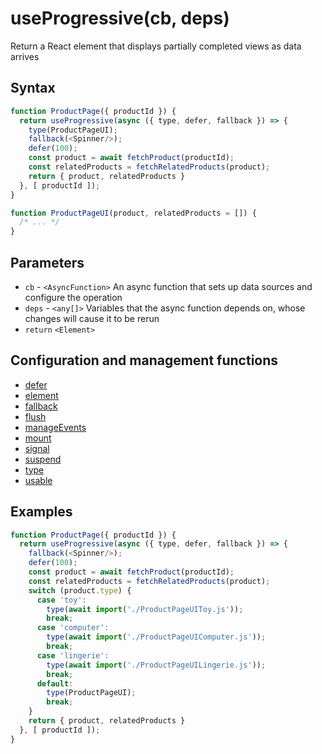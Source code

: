 # useProgressive(cb, deps)

Return a React element that displays partially completed views as data arrives

## Syntax

```js
function ProductPage({ productId }) {
  return useProgressive(async ({ type, defer, fallback }) => {
    type(ProductPageUI);
    fallback(<Spinner/>);
    defer(100);
    const product = await fetchProduct(productId);
    const relatedProducts = fetchRelatedProducts(product);
    return { product, relatedProducts }
  }, [ productId ]);
}

function ProductPageUI(product, relatedProducts = []) {
  /* ... */
}
```

## Parameters

* `cb` - `<AsyncFunction>` An async function that sets up data sources and configure the operation
* `deps` - `<any[]>` Variables that the async function depends on, whose changes will cause it to be rerun
* `return` `<Element>`

## Configuration and management functions

* [defer](./defer.md)
* [element](./element.md)
* [fallback](./fallback.md)
* [flush](./flush.md)
* [manageEvents](./manageEvents.md)
* [mount](./mount.md)
* [signal](./signal.md)
* [suspend](./suspend.md)
* [type](./type.md)
* [usable](./usable.md)

## Examples

```js
function ProductPage({ productId }) {
  return useProgressive(async ({ type, defer, fallback }) => {
    fallback(<Spinner/>);
    defer(100);
    const product = await fetchProduct(productId);
    const relatedProducts = fetchRelatedProducts(product);
    switch (product.type) {
      case 'toy':
        type(await import('./ProductPageUIToy.js'));
        break;
      case 'computer':
        type(await import('./ProductPageUIComputer.js'));
        break;
      case 'lingerie':
        type(await import('./ProductPageUILingerie.js'));
        break;
      default:
        type(ProductPageUI);
        break;
    }
    return { product, relatedProducts }
  }, [ productId ]);
}
```
